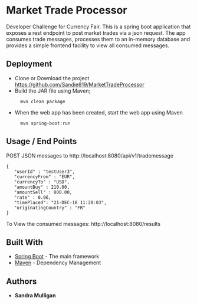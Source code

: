 # Market Trade Processor

Developer Challenge for Currency Fair. This is a spring boot application that exposes a rest endpoint to post market trades via a json request. The app consumes trade messages, processes them to an in-memory database and provides a simple frontend facility to view all consumed messages. 

## Deployment

* Clone or Download the project https://github.com/Sandie819/MarketTradeProcessor
* Build the JAR file using Maven; 
  ```
    mvn clean package
  ```
* When the web app has been created, start the web app using Maven
  ```
    mvn spring-boot:run
  ```
  
## Usage / End Points

POST JSON messages to http://localhost:8080/api/v1/trademessage

 ```
{
	"userId" : "testUser3",
	"currencyFrom" : "EUR",
	"currencyTo" : "USD",
	"amountBuy" : 210.00,
	"amountSell" : 800.00,
	"rate" : 0.96,
	"timePlaced": "21-DEC-18 11:20:03",
	"originatingCountry" : "FR"
}
```

To View the consumed messages: http://localhost:8080/results

## Built With

* [Spring Boot](https://spring.io/projects/spring-boot) - The main framework 
* [Maven](https://maven.apache.org/) - Dependency Management


## Authors

* **Sandra Mulligan** 



